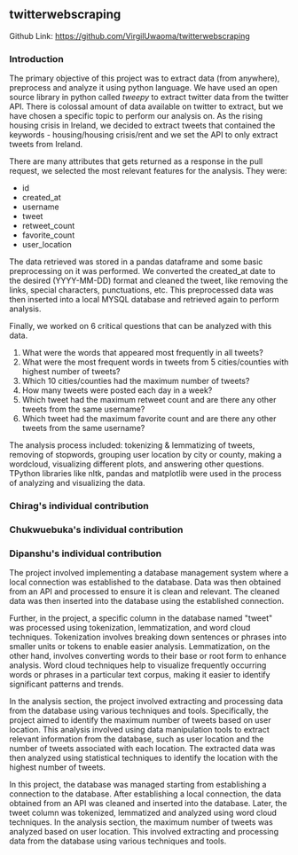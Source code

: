 ## twitterwebscraping

Github Link: https://github.com/VirgilUwaoma/twitterwebscraping

### Introduction
The primary objective of this project was to extract data (from anywhere), preprocess and analyze it using python language. We have used an open source library in python called *tweepy* to extract twitter data from the twitter API. There is colossal amount of data available on twitter to extract, but we have chosen a specific topic to perform our analysis on. As the rising housing crisis in Ireland, we decided to extract tweets that contained the keywords - housing/housing crisis/rent and we set the API to only extract tweets from Ireland.

There are many attributes that gets returned as a response in the pull request, we selected the most relevant features for the analysis. They were:
- id
- created_at
- username
- tweet
- retweet_count
- favorite_count
- user_location

The data retrieved was stored in a pandas dataframe and some basic preprocessing on it was performed. We converted the created_at date to the desired (YYYY-MM-DD) format and cleaned the tweet, like removing the links, special characters, punctuations, etc. This preprocessed data was then inserted into a local MYSQL database and retrieved again to perform analysis.

Finally, we worked on 6 critical questions that can be analyzed with this data.
1. What were the words that appeared most frequently in all tweets?
2. What were the most frequent words in tweets from 5 cities/counties with highest number of tweets?
3. Which 10 cities/counties had the maximum number of tweets?
4. How many tweets were posted each day in a week?
5. Which tweet had the maximum retweet count and are there any other tweets from the same username?
6. Which tweet had the maximum favorite count and are there any other tweets from the same username?

The analysis process included: tokenizing & lemmatizing of tweets, removing of stopwords, grouping user location by city or county, making a wordcloud, visualizing different plots, and answering other questions. TPython libraries like nltk, pandas and matplotlib were used in the process of analyzing and visualizing the data.

### Chirag's individual contribution

### Chukwuebuka's individual contribution

### Dipanshu's individual contribution

The project involved implementing a database management system where a local connection was established to the database. Data was then obtained from an API and processed to ensure it is clean and relevant. The cleaned data was then inserted into the database using the established connection.

Further, in the project, a specific column in the database named "tweet" was processed using tokenization, lemmatization, and word cloud techniques. Tokenization involves breaking down sentences or phrases into smaller units or tokens to enable easier analysis. Lemmatization, on the other hand, involves converting words to their base or root form to enhance analysis. Word cloud techniques help to visualize frequently occurring words or phrases in a particular text corpus, making it easier to identify significant patterns and trends.

In the analysis section, the project involved extracting and processing data from the database using various techniques and tools. Specifically, the project aimed to identify the maximum number of tweets based on user location. This analysis involved using data manipulation tools to extract relevant information from the database, such as user location and the number of tweets associated with each location. The extracted data was then analyzed using statistical techniques to identify the location with the highest number of tweets.

In this project, the database was managed starting from establishing a connection to the database. After establishing a local connection, the data obtained from an API was cleaned and inserted into the database. Later, the tweet column was tokenized, lemmatized and analyzed using word cloud techniques. In the analysis section, the maximum number of tweets was analyzed based on user location. This involved extracting and processing data from the database using various techniques and tools.
